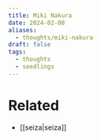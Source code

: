 ```yaml
---
title: Miki Nakura
date: 2024-02-08
aliases:
  - thoughts/miki-nakura
draft: false
tags:
  - thoughts
  - seedlings
---
```


# Related

- [[seiza|seiza]]